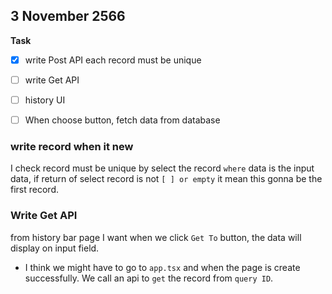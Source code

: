 ## 3 November 2566
**Task**
- [x] write Post API each record must be unique
- [ ] write Get API
- [ ] history UI
- [ ] When choose button, fetch data from database


### write record when it new
I check record must be unique by select the record `where` data is the input data, if return of select record is not `[ ] or empty`  it mean this gonna be the first record.

### Write Get API
from history bar page I want when we click  `Get To` button, the data will display on input field.

- I think we might have to go to `app.tsx` and when the page is create successfully. We call an api to `get` the record from `query ID`.